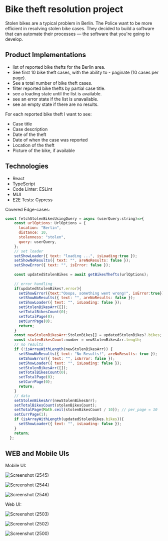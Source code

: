 # Bike theft resolution project

Stolen bikes are a typical problem in Berlin. The Police want to be more efficient in resolving stolen bike cases. They decided to build a software that can automate their processes — the software that you're going to develop.

## Product Implementations

- list of reported bike thefts for the Berlin area.
- See first 10 bike theft cases, with the ability to - paginate (10 cases per page).
- See a total number of bike theft cases.
- filter reported bike thefts by partial case title.
- see a loading state until the list is available.
- see an error state if the list is unavailable.
- see an empty state if there are no results.
  
For each reported bike theft I want to see:
- Case title
- Case description
- Date of the theft
- Date of when the case was reported
- Location of the theft
- Picture of the bike, if available

## Technologies

- React
- TypeScript
- Code Linter: ESLint
- MUI
- E2E Tests: Cypress


Covered Edge-cases: 

```js
const fetchStolenBikesUsingQuery = async (userQuery:string)=>{
    const urlOptions: UrlOptions = {
      location: "Berlin",
      distance: 10,
      stolenness: "stolen",
      query: userQuery,
    };
    // set loader
    setShowLoader({ text: "loading ...", isLoading:true });
    setShowNoResults({ text: "", areNoResults: false });
    setShowError({ text: "", isError: false });
    
    const updatedStolenBikes = await getBikesThefts(urlOptions);
    
    // error handling
    if(updatedStolenBikes?.error){
      setShowError({text:"Ooops, something went wrong!", isError:true});
      setShowNoResults({ text: "", areNoResults: false });
      setShowLoader({ text: "", isLoading: false });
      setStolenBikesArr([]);
      setTotalBikesCount(0);
      setTotalPage(0);
      setCurrPage(0);
      return;
    }
    const newStolenBikesArr:StolenBikes[] = updatedStolenBikes?.bikes;
    const stolenBikesCount:number = newStolenBikesArr.length;
    // no results
    if (!isArrayWithLength(newStolenBikesArr)) {
      setShowNoResults({ text: "No Results!", areNoResults: true });
      setShowError({ text: "", isError: false });
      setShowLoader({ text: "", isLoading: false });
      setStolenBikesArr([]);
      setTotalBikesCount(0);
      setTotalPage(0);
      setCurrPage(0);
      return;
    }
    // data
    setStolenBikesArr(newStolenBikesArr);
    setTotalBikesCount(stolenBikesCount);
    setTotalPage(Math.ceil(stolenBikesCount / 10)); // per_page = 10 
    setCurrPage(1);
    if (isArrayWithLength(updatedStolenBikes.bikes)){
      setShowLoader({ text: "", isLoading: false });
    }
    return;
  };
```

## WEB and Mobile UIs

Mobile UI: 

![Screenshot (2545)](https://github.com/AnUbHaVafs/Stolen_Bikes_Nanoheal/assets/76126067/f1d5e038-30a4-4ee8-8868-9a1a02f67442)

![Screenshot (2544)](https://github.com/AnUbHaVafs/Stolen_Bikes_Nanoheal/assets/76126067/7ea4618e-22c9-4c6c-9c45-230952f7a2e3)

![Screenshot (2546)](https://github.com/AnUbHaVafs/Stolen_Bikes_Nanoheal/assets/76126067/c5d8442c-b939-4f5c-abac-53750325a1fb)


Web UI:

![Screenshot (2503)](https://github.com/AnUbHaVafs/Stolen_Bikes_Nanoheal/assets/76126067/fa83d399-6c15-45c9-aa1e-5c27751cf2e7)

![Screenshot (2502)](https://github.com/AnUbHaVafs/Stolen_Bikes_Nanoheal/assets/76126067/a6372683-e00d-40f3-bea3-efda27cbfe74)

![Screenshot (2500)](https://github.com/AnUbHaVafs/Stolen_Bikes_Nanoheal/assets/76126067/a471ea1d-fb26-4a84-ab43-b6f1fbc8604b)

